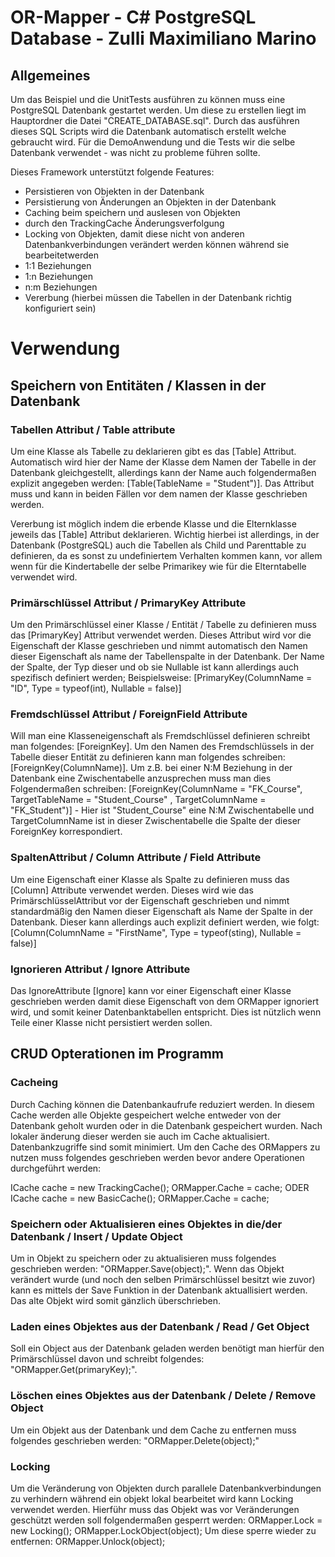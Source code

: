 # OR-Mapper - C# PostgreSQL Database - Zulli Maximiliano Marino

## Allgemeines

Um das Beispiel und die UnitTests ausführen zu können muss eine PostgreSQL Datenbank gestartet werden. Um diese zu erstellen liegt im Hauptordner die Datei "CREATE_DATABASE.sql". Durch das ausführen dieses SQL Scripts wird die Datenbank automatisch erstellt welche gebraucht wird. Für die DemoAnwendung und die Tests wir die selbe Datenbank verwendet - was nicht zu probleme führen sollte.

Dieses Framework unterstützt folgende Features:
- Persistieren von Objekten in der Datenbank
- Persistierung von Änderungen an Objekten in der Datenbank
- Caching beim speichern und auslesen von Objekten
- durch den TrackingCache Änderungsverfolgung
- Locking von Objekten, damit diese nicht von anderen Datenbankverbindungen verändert werden können während sie bearbeitetwerden
- 1:1 Beziehungen
- 1:n Beziehungen
- n:m Beziehungen
- Vererbung (hierbei müssen die Tabellen in der Datenbank richtig konfiguriert sein)

# Verwendung

## Speichern von Entitäten / Klassen in der Datenbank

### Tabellen Attribut / Table attribute
Um eine Klasse als Tabelle zu deklarieren gibt es das [Table] Attribut. Automatisch wird hier der Name der Klasse dem Namen der Tabelle in der Datenbank gleichgestellt, allerdings kann der Name auch folgendermaßen explizit angegeben werden: [Table(TableName = "Student")].
Das Attribut muss und kann in beiden Fällen vor dem namen der Klasse geschrieben werden.

Vererbung ist möglich indem die erbende Klasse und die Elternklasse jeweils das [Table] Attribut deklarieren. Wichtig hierbei ist allerdings, in der Datenbank (PostgreSQL) auch die Tabellen als Child und Parenttable zu definieren, da es sonst zu undefiniertem Verhalten kommen kann, vor allem wenn für die Kindertabelle der selbe Primarikey wie für die Elterntabelle verwendet wird.

### Primärschlüssel Attribut / PrimaryKey Attribute
Um den Primärschlüssel einer Klasse / Entität / Tabelle zu definieren muss das [PrimaryKey] Attribut verwendet werden. Dieses Attribut wird vor die Eigenschaft der Klasse geschrieben und nimmt automatisch den Namen dieser Eigenschaft als name der Tabellenspalte in der Datenbank. Der Name der Spalte, der Typ dieser und ob sie Nullable ist kann allerdings auch spezifisch definiert werden; Beispielsweise: [PrimaryKey(ColumnName = "ID", Type = typeof(int), Nullable = false)]

### Fremdschlüssel Attribut / ForeignField Attribute
Will man eine Klasseneigenschaft als Fremdschlüssel definieren schreibt man folgendes: [ForeignKey]. Um den Namen des Fremdschlüssels in der Tabelle dieser Entität zu definieren kann man folgendes schreiben: [ForeignKey(ColumnName)]. Um z.B. bei einer N:M Beziehung in der Datenbank eine Zwischentabelle anzusprechen muss man dies Folgendermaßen schreiben: [ForeignKey(ColumnName = "FK_Course", TargetTableName = "Student_Course" , TargetColumnName = "FK_Student")]  - Hier ist "Student_Course" eine N:M Zwischentabelle und TargetColumnName ist in dieser Zwischentabelle die Spalte der dieser ForeignKey korrespondiert.

### SpaltenAttribut / Column Attribute / Field Attribute
Um eine Eigenschaft einer Klasse als Spalte zu definieren muss das [Column] Attribute verwendet werden. Dieses wird wie das PrimärschlüsselAttribut vor der Eigenschaft geschrieben und nimmt standardmäßig den Namen dieser Eigenschaft als Name der Spalte in der Datenbank. Dieser kann allerdings auch explizit definiert werden, wie folgt: [Column(ColumnName = "FirstName", Type = typeof(sting), Nullable = false)]

### Ignorieren Attribut / Ignore Attribute
Das IgnoreAttribute [Ignore] kann vor einer Eigenschaft einer Klasse geschrieben werden damit diese Eigenschaft von dem ORMapper ignoriert wird, und somit keiner Datenbanktabellen entspricht. Dies ist nützlich wenn Teile einer Klasse nicht persistiert werden sollen.

## CRUD Opterationen im Programm

### Cacheing
Durch Caching können die Datenbankaufrufe reduziert werden. In diesem Cache werden alle Objekte gespeichert welche entweder von der Datenbank geholt wurden oder in die Datenbank gespeichert wurden. Nach lokaler änderung dieser werden sie auch im Cache aktualisiert. Datenbankzugriffe sind somit minimiert.
Um den Cache des ORMappers zu nutzen muss folgendes geschrieben werden bevor andere Operationen durchgeführt werden:

  ICache cache = new TrackingCache();
  ORMapper.Cache = cache;
ODER
  ICache cache = new BasicCache();
  ORMapper.Cache = cache;

### Speichern oder Aktualisieren eines Objektes in die/der Datenbank / Insert / Update Object
Um in Objekt zu speichern oder zu aktualisieren muss folgendes geschrieben werden: "ORMapper.Save(object);". Wenn das Objekt verändert wurde (und noch den selben Primärschlüssel besitzt wie zuvor) kann es mittels der Save Funktion in der Datenbank aktuallisiert werden. Das alte Objekt wird somit gänzlich überschrieben. 

### Laden eines Objektes aus der Datenbank / Read / Get Object
Soll ein Object aus der Datenbank geladen werden benötigt man hierfür den Primärschlüssel davon und schreibt folgendes: "ORMapper.Get<T>(primaryKey);".
  
### Löschen eines Objektes aus der Datenbank / Delete / Remove Object
Um ein Objekt aus der Datenbank und dem Cache zu entfernen muss folgendes geschrieben werden: "ORMapper.Delete(object);"
  
### Locking 
Um die Veränderung von Objekten durch parallele Datenbankverbindungen zu verhindern während ein objekt lokal bearbeitet wird kann Locking verwendet werden. Hierführ muss das Objekt was vor Veränderungen geschützt werden soll folgendermaßen gesperrt werden:
  ORMapper.Lock = new Locking();
  ORMapper.LockObject(object);
Um diese sperre wieder zu entfernen:
  ORMapper.Unlock(object);
